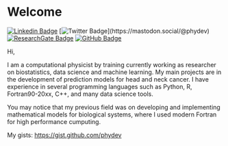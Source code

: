 # Welcome
[![Linkedin Badge](https://img.shields.io/badge/-Mauricio-blue?style=flat&logo=Linkedin&logoColor=white&link=https://www.linkedin.com/in/mm-soares/)](https://www.linkedin.com/in/mm-soares/)
[![Twitter Badge](https://img.shields.io/badge/-@phydev-1ca0f1?style=flat&labelColor=1ca0f1&logo=twitter&logoColor=white&link=https://twitter.com/phydev_)](https://mastodon.social/@phydev)
[![ResearchGate Badge](https://img.shields.io/badge/Research-Gate-9cf)](https://www.researchgate.net/profile/Mauricio-Moreira-Soares)
[![GitHub Badge](https://img.shields.io/github/followers/phydev?style=social)](https://github.com/phydev)


Hi,

I am a computational physicist by training currently working as researcher on biostatistics, data science and machine learning. My main projects are in the development of prediction models for head and neck cancer. I have experience in several programming languages such as Python, R, Fortran90-20xx, C++, and many data science tools.

You may notice that my previous field was on developing and implementing mathematical models for biological systems, where I used modern Fortran for high performance cumputing.   

My gists: https://gist.github.com/phydev


<!-- ### Statistics -->
<!-- statistics are off because github-read-stats are facing a problem in one of their servers. -->
<!-- check later if it was solved. Latest update: 17.01.2023 -->
<!-- <img src = "https://github-readme-stats.vercel.app/api?username=phydev&show_icons=true&theme="> -->
<!-- <img src="https://github-readme-stats.vercel.app/api/top-langs/?username=phydev&theme=&show_icons=true&hide_border=true&layout=compact" /> -->

<!-- <p> <strike>Don't you hate how jupyter notebooks mess up with the statistics?</strike> <p> -->
